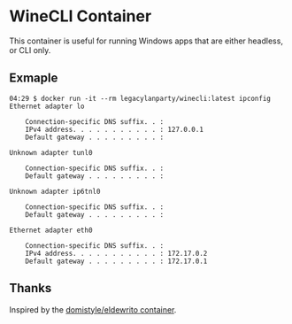 # WineCLI Container

This container is useful for running Windows apps that are either headless, or CLI only.

## Exmaple

```
04:29 $ docker run -it --rm legacylanparty/winecli:latest ipconfig
Ethernet adapter lo

    Connection-specific DNS suffix. . :
    IPv4 address. . . . . . . . . . . : 127.0.0.1
    Default gateway . . . . . . . . . :

Unknown adapter tunl0

    Connection-specific DNS suffix. . :
    Default gateway . . . . . . . . . :

Unknown adapter ip6tnl0

    Connection-specific DNS suffix. . :
    Default gateway . . . . . . . . . :

Ethernet adapter eth0

    Connection-specific DNS suffix. . :
    IPv4 address. . . . . . . . . . . : 172.17.0.2
    Default gateway . . . . . . . . . : 172.17.0.1
```

## Thanks

Inspired by the [domistyle/eldewrito container](https://hub.docker.com/r/domistyle/eldewrito).